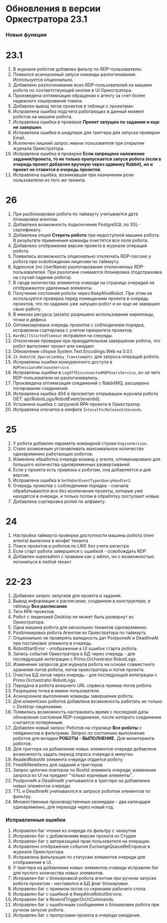 # Обновления в версии Оркестратора 23.1

### Новые функции

# 23.1

1. В журнале роботов добавлен фильтр по RDP-пользователю.
1. Появился асинхронный запуск команды разлогинивания. Используется опционально. 
1. Добавлено разлогинивание всех RDP-пользователей на машине робота по соответствующей кнопке в UI Оркестратора.
1. Произведена оптимизация обращения к агенту за счет более надежного хэширования токена.
1. Добавлен вывод тегов проектов в таблице с проектами.
1. Исправлена ошибка подсчета работающих в данный момент роботов на машине робота.
1. Исправлена ошибка в проверке **Проект запущен по заданию и еще не завершен**.
1. Исправлена ошибка в шедулере для триггера для запуска проверки Email.
1. Исключен лишний запрос имени пользователя при открытии журнала Оркестратора.
1. Исправлена ошибка в проверке **Если запрещено наложение задания/проекта, то не только пропускается запуск робота (если в очередь проект добавлен вручную через админку Rabbit), но и проект не ставится в очередь проектов**.
1. Исправлена ошибка, возникавшая при назначении роли пользователю из того же тенанта. 

# 26

1. При разблокировке робота по таймауту учитывается дата блокировки агентом.
1. Добавлена возможность подключения PostgreSQL по SSL-сертификату. 
1. Добавлена опция **Стереть робота** при недоступной машине робота. В результате применения команды очистятся все поля робота.
1. Добавлено отображение версии проекта в журнале операций робота. 
1. Появилась возможность опционально отключать RDP-сессию у робота при освобождении лицензии по таймауту.
1. Адресное (по UserName) разлогирование отключенных RDP-пользователей. При разлогине снимается блокировка (подстраховка на случай падения робота).
1. В своде количества элементов очереди на странице очередей не отображаются удаленные элементы.
1. Получение состояния робота через KeepAliveRobot. При этом не используется проверка перед помещением проекта в очередь проектов, что по заданию уже запущен робот и он еще не завершил свою работу. 
1. В именах ресурса (assets) разрешено использование кириллицы, точки и дефиса.
1. Оптимизирована очередь проектов с соблюдением порядка, исправлена сортировка с учетом приоритета проектов.
1. `HardKillStartedTimeout` исправлен на секунды.
1. Отключение проверки при принудительном завершении робота, что робот выполняет проект или ожидает.
1. Обновление сборки System.Text.Encodings.Web на 5.0.1.
1. `IX_RobotId_OperationKey_TimestampUtc` для запроса операций робота.
1. Исправлены ошибки конкурентного доступа в `RDPSessionsReleaseService`.
1. Исправлены ошибки в `LogOffDisconnectedRDPUsersService`, из-за чего RDP-пользователи не разлогинивались.
1. Произведена оптимизация соединений с RabbitMQ, расширено логирование соединений.
1. Исправлена ошибка 404 в просмотре открывашки журнала робота GET: api/RobotLogs/RobotEvent/{eventId}.
1. Устранена ошибка с загрузкой RPA-проекта в Оркестратор. 
1. Исправлена опечатка в конфиге `IntevalForReleaseInSeconds`.


# 25
1. У робота добавлен параметр командной строки `EngineVersion`.
1. Стало возможным устанавливать максимальное количество одновременно работающих роботов.
1. Изменена обработка очереди команд у агента, оптимизировано для большого количества одновременных развертываний.
1. Если у проекта есть привязка к роботам, она добавляется и для версии.
1. Исправлена ошибка в `GetRobotEventTypesQueryHandler2`.
1. Очередь проектов с соблюдением порядка - сначала обрабатываются все без исключения проекты, которые уже находятся в очереди, и только потом в обработку поступают новые.
1. Добавлена сортировка ролей по алфавиту.


# 24

1. Настройка таймаута проверки доступности машины робота (пинг агента) вынесена в конфиг тенанта 
1. Поиск проектов и роботов по LIKE без учета регистра 
1. Если старт робота завершился с ошибкой - освобождать RDP 
1. Добавлен superadmin с правами как у admin, но с возможностью логиниться в любой тенант 


# 22-23

1. Добавлен запрос запусков для проекта и задания.
2. Вывод информации о расписании, созданном в конструкторе, в таблицу **Все расписания**.
3. Теги RPA-проектов.
4. Робот с лицензией Desktop не может быть развернут из Оркестратора.
5. Одна машина робота для нескольких тенантов одновременно.
6. Разблокировка робота Агентом из Оркестратора по таймауту.
7. Опционально не проверять валидность дат PostponeAt и DeadlineAt при постановке элемента в очередь.
8. RobotStartError - отображение в UI ошибок старта робота.
9. Запись событий Оркестратора в БД через очередь - для последующей интеграции с Primo.Orchestrator.RobotLogs.
10. Изменение запросов для журнала робота на основе совместного хранения логов робота, логов оркестратора и логов проекта.
11. Очистка БД логов через очередь - для последующей интеграции с Primo.Orchestrator.RobotLogs.
12. Передача в робота внешнего URL сервиса приема логов робота.
13. Разрешена точка в имени пользователя.
14. Асинхронное выполнение команды завершения робота.
1. Для клиентских роботов добавлена возможность работать не только с Desktop-лицензиями.
2. Появилась возможность настраивать время с последней даты обновления состояния RDP-соединения, после которого соединение считается потерянным.
3. Добавлен новый запрос Роботов на странице **Все роботы** с пейджингом и фильтрами. Запрос по состоянию выполнения роботов для вкладки **РОБОТЫ - ВЫПОЛНЕНИЕ**. Для мониторинга роботов.
4. Для триггера на добавление новых элементов очереди добавлена возможность задать период опроса очереди в минутах.
5. ReadedRobotAt элемента очереди отдается роботу.
6. FiredAtNewItems для заданий и триггеров.
7. Запрос цепочки повторов по RootId элемента очереди, изменение запроса из UI на предмет "только корневые элементы".
8. PostponeAt и DeadlineAt учитываются в триггере на добавление новых элементов очереди.
9. TTL и DeadlineAt учитываются в запросе роботом элементов по фильтру.
10. Множественные производственные календари - два календаря одновременно, для перехода через новый год.

### Исправленные ошибки

1. Исправлен баг чтения из очереди по фильтру с чекаутом 
1. Исправлен баг с добавлением версии проекта из Студии 
1. Исправлен баг с авторизацией прав пользователя на операции.
1. Исправлено отображение события ExchangeQueueReEnqueue в журнале Оркестратора.
1. Исправлена фильтрация по статусам элементов очереди для отображения в UI.
1. У триггера на добавление новых элементов очереди исправлен баг для пустого количества новых элементов.
1. Исправлен баг с блокировкой робота агентом при ручном запуске робота  проектом - неставился в БД флаг блокировки.
1. Исправлен баг с приемом логов со скринами рабочего стола.
1. Исправлен баг с ошибкой в KeepAliveRobotService.
1. Исправлен баг в ResendTriggerOrchCommands.
1. Исправлен баг с ошибочным сообщением о блокировке робота при ручном запуске робота.
1. Исправлен баг с пропусками проекта в очереди ожидания.
